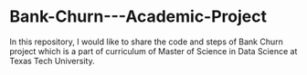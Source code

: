 # Bank-Churn---Academic-Project
In this repository, I would like to share the code and steps of Bank Churn project which is a part of curriculum of Master of Science in Data Science at Texas Tech University.
